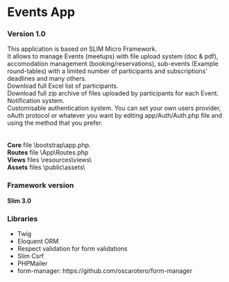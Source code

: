 <h1>Events App</h1>
<h3>Version 1.0</h3>
This application is based on SLIM Micro Framework.
<br />
It allows to manage Events (meetups) with file upload system (doc & pdf), accomodation management (booking/reservations), sub-events (Example round-tables) with a limited number of participants and subscriptions' deadlines and many others. 
<br />
Download full Excel list of participants. 
<br />
Download full zip archive of files uploaded by participants for each Event.
<br />
Notification system.
<br />
Customisable authentication system. You can set your own users provider, oAuth protocol or whatever you want by editing app/Auth/Auth.php file and using the method that you prefer.
<br />
<br />
<br />
<b>Core</b> file \bootstrap\app.php.
<br />
<b>Routes</b> file \App\Routes.php
<br />
<b>Views</b> files \resources\views\
<br />
<b>Assets</b> files \public\assets\
<h3>Framework version</h3>
<b>Slim 3.0</b>

<h3>Libraries</h3>
<ul>
  <li>Twig</li>
  <li>Eloquent ORM</li>
  <li>Respect validation for form validations</li>
  <li>Slim Csrf</li>
  <li>PHPMailer</li>
  <li>form-manager: https://github.com/oscarotero/form-manager </li>
</ul>

